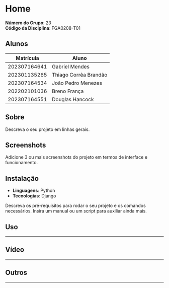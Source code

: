 # Home

**Número do Grupo**: 23<br>
**Código da Disciplina**: FGA0208-T01<br>

## Alunos
|Matrícula | Aluno |
| -- | -- |
| 202307164641 | Gabriel Mendes |
| 202301135265 | Thiago Corrêa Brandão |
| 202307164534 |  João Pedro Menezes |
| 202202101036 |  Breno França |
| 202307164551 |  Douglas Hancock |

## Sobre 
Descreva o seu projeto em linhas gerais. 

## Screenshots
Adicione 3 ou mais screenshots do projeto em termos de interface e funcionamento.

## Instalação

- **Linguagens**: Python  
- **Tecnologias**: Django  

Descreva os pré-requisitos para rodar o seu projeto e os comandos necessários. Insira um manual ou um script para auxiliar ainda mais.

## Uso 
----------------------------------------------------------------------------------------------------------

## Vídeo
----------------------------------------------------------------------------------------------------------

## Outros 
----------------------------------------------------------------------------------------------------------
